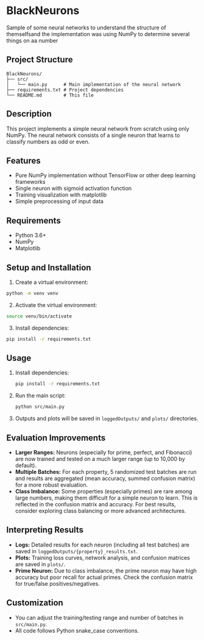 # BlackNeurons

Sample of some neural networks to understand the structure of themselfsand the implementation was using NumPy to determine several things on aa number

## Project Structure

```
BlackNeurons/
├── src/
│   └── main.py      # Main implementation of the neural network
├── requirements.txt # Project dependencies
└── README.md        # This file
```

## Description

This project implements a simple neural network from scratch using only NumPy. The neural network consists of a single neuron that learns to classify numbers as odd or even.

## Features

- Pure NumPy implementation without TensorFlow or other deep learning frameworks
- Single neuron with sigmoid activation function
- Training visualization with matplotlib
- Simple preprocessing of input data

## Requirements

- Python 3.6+
- NumPy
- Matplotlib

## Setup and Installation

1. Create a virtual environment:
```bash
python -m venv venv
```

2. Activate the virtual environment:
```bash
source venv/bin/activate
```

3. Install dependencies:
```bash
pip install -r requirements.txt
```

## Usage

1. Install dependencies:
   ```sh
   pip install -r requirements.txt
   ```

2. Run the main script:
   ```sh
   python src/main.py
   ```

3. Outputs and plots will be saved in `loggedOutputs/` and `plots/` directories.

## Evaluation Improvements
- **Larger Ranges:** Neurons (especially for prime, perfect, and Fibonacci) are now trained and tested on a much larger range (up to 10,000 by default).
- **Multiple Batches:** For each property, 5 randomized test batches are run and results are aggregated (mean accuracy, summed confusion matrix) for a more robust evaluation.
- **Class Imbalance:** Some properties (especially primes) are rare among large numbers, making them difficult for a simple neuron to learn. This is reflected in the confusion matrix and accuracy. For best results, consider exploring class balancing or more advanced architectures.

## Interpreting Results
- **Logs:** Detailed results for each neuron (including all test batches) are saved in `loggedOutputs/{property}_results.txt`.
- **Plots:** Training loss curves, network analysis, and confusion matrices are saved in `plots/`.
- **Prime Neuron:** Due to class imbalance, the prime neuron may have high accuracy but poor recall for actual primes. Check the confusion matrix for true/false positives/negatives.

## Customization
- You can adjust the training/testing range and number of batches in `src/main.py`.
- All code follows Python snake_case conventions.
